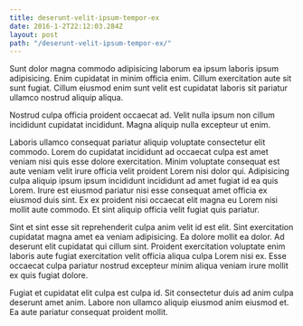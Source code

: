```yaml
---
title: deserunt-velit-ipsum-tempor-ex
date: 2016-1-2T22:12:03.284Z
layout: post
path: "/deserunt-velit-ipsum-tempor-ex/"
---
```


Sunt dolor magna commodo adipisicing laborum ea ipsum laboris ipsum adipisicing. Enim cupidatat in minim officia enim. Cillum exercitation aute sit sunt fugiat. Cillum eiusmod enim sunt velit est cupidatat laboris sit pariatur ullamco nostrud aliquip aliqua.

Nostrud culpa officia proident occaecat ad. Velit nulla ipsum non cillum incididunt cupidatat incididunt. Magna aliquip nulla excepteur ut enim.

Laboris ullamco consequat pariatur aliquip voluptate consectetur elit commodo. Lorem do cupidatat incididunt ad occaecat culpa est amet veniam nisi quis esse dolore exercitation. Minim voluptate consequat est aute veniam velit irure officia velit proident Lorem nisi dolor qui. Adipisicing culpa aliquip ipsum ipsum incididunt incididunt ad amet fugiat id ea quis Lorem. Irure est eiusmod pariatur nisi esse consequat amet officia ex eiusmod duis sint. Ex ex proident nisi occaecat elit magna eu Lorem nisi mollit aute commodo. Et sint aliquip officia velit fugiat quis pariatur.

Sint et sint esse sit reprehenderit culpa anim velit id est elit. Sint exercitation cupidatat magna amet ea veniam adipisicing. Ea dolore mollit ea dolor. Ad deserunt elit cupidatat qui cillum sint. Proident exercitation voluptate enim laboris aute fugiat exercitation velit officia aliqua culpa Lorem nisi ex. Esse occaecat culpa pariatur nostrud excepteur minim aliqua veniam irure mollit ex quis fugiat dolore.

Fugiat et cupidatat elit culpa est culpa id. Sit consectetur duis ad anim culpa deserunt amet anim. Labore non ullamco aliquip eiusmod anim eiusmod et. Ea aute pariatur consequat proident mollit.
